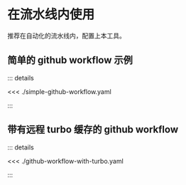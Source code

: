 # 在流水线内使用

推荐在自动化的流水线内，配置上本工具。

## 简单的 github workflow 示例

::: details

<<< ./simple-github-workflow.yaml

:::

## 带有远程 turbo 缓存的 github workflow

::: details

<!-- 工作流等待验证 -->

<<< ./github-workflow-with-turbo.yaml

:::
